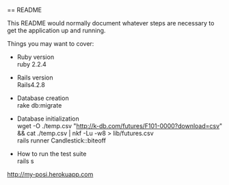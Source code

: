== README

This README would normally document whatever steps are necessary to get the
application up and running.

Things you may want to cover:

* Ruby version  
ruby 2.2.4

* Rails version  
Rails4.2.8

* Database creation  
rake db:migrate

* Database initialization  
wget -O ./temp.csv "http://k-db.com/futures/F101-0000?download=csv" && cat ./temp.csv | nkf -Lu -w8 > lib/futures.csv  
rails runner Candlestick::biteoff

* How to run the test suite  
rails s


http://my-posi.herokuapp.com
